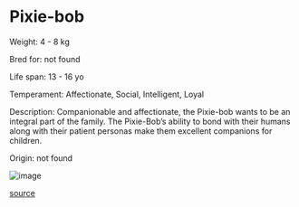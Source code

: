 # Pixie-bob

Weight: 4 - 8 kg

Bred for: not found 

Life span: 13 - 16 yo

Temperament: Affectionate, Social, Intelligent, Loyal

Description: Companionable and affectionate, the Pixie-bob wants to be an integral part of the family. The Pixie-Bob’s ability to bond with their humans along with their patient personas make them excellent companions for children.

Origin: not found

![image](https://cdn2.thecatapi.com/images/z7fJRNeN6.jpg)

[source](https://api.thecatapi.com/v1/breeds/pixi)
